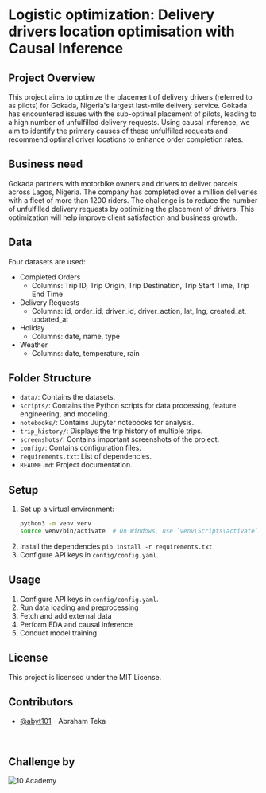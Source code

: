 # Logistic optimization: Delivery drivers location optimisation with Causal Inference

## Project Overview
This project aims to optimize the placement of delivery drivers (referred to as pilots) for Gokada, Nigeria's largest last-mile delivery service. Gokada has encountered issues with the sub-optimal placement of pilots, leading to a high number of unfulfilled delivery requests. Using causal inference, we aim to identify the primary causes of these unfulfilled requests and recommend optimal driver locations to enhance order completion rates.

## Business need
Gokada partners with motorbike owners and drivers to deliver parcels across Lagos, Nigeria. The company has completed over a million deliveries with a fleet of more than 1200 riders. The challenge is to reduce the number of unfulfilled delivery requests by optimizing the placement of drivers. This optimization will help improve client satisfaction and business growth.


## Data
Four datasets are used:

- Completed Orders
   - Columns: Trip ID, Trip Origin, Trip Destination, Trip Start Time, Trip End Time
- Delivery Requests
   - Columns: id, order_id, driver_id, driver_action, lat, lng, created_at, updated_at
- Holiday 
    - Columns: date, name, type
- Weather
    - Columns: date, temperature, rain

## Folder Structure
- `data/`: Contains the datasets.
- `scripts/`: Contains the Python scripts for data processing, feature engineering, and modeling.
- `notebooks/`: Contains Jupyter notebooks for analysis.
- `trip_history/`: Displays the trip history of multiple trips.
- `screenshots/`: Contains important screenshots of the project.
- `config/`: Contains configuration files.
- `requirements.txt`: List of dependencies.
- `README.md`: Project documentation.

## Setup
1. Set up a virtual environment:
    ``` sh
    python3 -m venv venv
    source venv/bin/activate  # On Windows, use `venv\Scripts\activate`
    ```
2. Install the dependencies `pip install -r requirements.txt`
3. Configure API keys in `config/config.yaml`.

## Usage
1. Configure API keys in `config/config.yaml`.
2. Run data loading and preprocessing
3. Fetch and add external data
4. Perform EDA and causal inference
5. Conduct model training

## License

This project is licensed under the MIT License.


## Contributors

- [@abyt101](https://github.com/AbYT101) - Abraham Teka

<br>

## Challenge by

![10 Academy](https://static.wixstatic.com/media/081e5b_5553803fdeec4cbb817ed4e85e1899b2~mv2.png/v1/fill/w_246,h_106,al_c,q_85,usm_0.66_1.00_0.01,enc_auto/10%20Academy%20FA-02%20-%20transparent%20background%20-%20cropped.png)